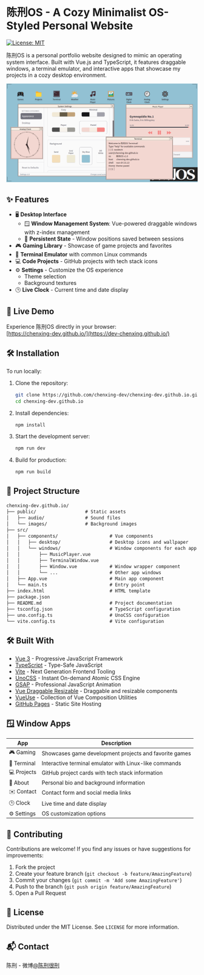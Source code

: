 # 陈刑OS - A Cozy Minimalist OS-Styled Personal Website

[![License: MIT](https://img.shields.io/badge/License-MIT-blue.svg)](https://opensource.org/licenses/MIT)

陈刑OS is a personal portfolio website designed to mimic an operating system interface. Built with Vue.js and TypeScript, it features draggable windows, a terminal emulator, and interactive apps that showcase my projects in a cozy desktop environment.

![陈刑OS Screenshot](./screenshot.png)

## ✨ Features

- 🖥️ **Desktop Interface**
  - 🪟 **Window Management System**: Vue-powered draggable windows with z-index management
  - 💾 **Persistent State** - Window positions saved between sessions
- 🎮 **Gaming Library** - Showcase of game projects and favorites
- 🐧 **Terminal Emulator** with common Linux commands
- 💻 **Code Projects** - GitHub projects with tech stack icons
- ⚙️ **Settings** - Customize the OS experience
  - Theme selection
  - Background textures
- 🕒 **Live Clock** - Current time and date display


## 🚀 Live Demo

Experience 陈刑OS directly in your browser:  
[https://chenxing-dev.github.io/](https://dev-chenxing.github.io/)

## 🛠️ Installation

To run locally:

1. Clone the repository:
   ```bash
   git clone https://github.com/chenxing-dev/chenxing-dev.github.io.git
   cd chenxing-dev.github.io
   ```

2. Install dependencies:
   ```bash
   npm install
   ```

3. Start the development server:
   ```bash
   npm run dev
   ```

4. Build for production:
   ```bash
   npm run build
   ```

## 📂 Project Structure

```
chenxing-dev.github.io/
├── public/                  # Static assets
│   ├── audio/               # Sound files
│   └── images/              # Background images
├── src/
│   ├── components/                   # Vue components
│   │   ├── desktop/                  # Desktop icons and wallpaper
│   │   └── windows/                  # Window components for each app
│   │       ├── MusicPlayer.vue
│   │       ├── TerminalWindow.vue
│   │       ├── Window.vue            # Window wrapper component
│   │       └── ...                   # Other app windows
│   ├── App.vue                       # Main app component
│   └── main.ts                       # Entry point
├── index.html                        # HTML template
├── package.json
├── README.md                         # Project documentation
├── tsconfig.json                     # TypeScript configuration
├── uno.config.ts                     # UnoCSS configuration
└── vite.config.ts                    # Vite configuration
```

## 🛠️ Built With

- [Vue 3](https://vuejs.org/) - Progressive JavaScript Framework
- [TypeScript](https://www.typescriptlang.org/) - Type-Safe JavaScript
- [Vite](https://vitejs.dev/) - Next Generation Frontend Tooling
- [UnoCSS](https://unocss.dev/) - Instant On-demand Atomic CSS Engine
- [GSAP](https://greensock.com/gsap/) - Professional JavaScript Animation
- [Vue Draggable Resizable](https://github.com/mauricius/vue-draggable-resizable) - Draggable and resizable components
- [VueUse](https://vueuse.org/) - Collection of Vue Composition Utilities
- [GitHub Pages](https://pages.github.com/) - Static Site Hosting

## 🪟 Window Apps

| App        | Description                                               |
| ---------- | --------------------------------------------------------- |
| 🎮 Gaming   | Showcases game development projects and favorite games    |
| 🐧 Terminal | Interactive terminal emulator with Linux-like commands    |
| 💻 Projects | GitHub project cards with tech stack information          |
| 👤 About    | Personal bio and background information                   |
| ✉️ Contact  | Contact form and social media links                       |
| 🕒 Clock    | Live time and date display                                |
| ⚙️ Settings | OS customization options                                  |

## 🤝 Contributing

Contributions are welcome! If you find any issues or have suggestions for improvements:

1. Fork the project
2. Create your feature branch (`git checkout -b feature/AmazingFeature`)
3. Commit your changes (`git commit -m 'Add some AmazingFeature'`)
4. Push to the branch (`git push origin feature/AmazingFeature`)
5. Open a Pull Request

## 📄 License

Distributed under the MIT License. See `LICENSE` for more information.

## 📬 Contact

陈刑 - 微博[@陈刑很刑](https://weibo.com/u/7874224893)
